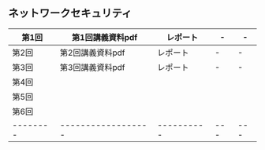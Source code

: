##  ネットワークセキュリティ   

|  第1回 | 第1回講義資料pdf | レポート | - | - |
|--------|------------------|----------|---|---|
| 第2回  | 第2回講義資料pdf | レポート | - | - |
| 第3回  | 第3回講義資料pdf | レポート         | - | - |
| 第4回  |                  |          |   |   |
| 第5回  |                  |          |   |   |
| 第6回  |                  |          |   |   |
|--------|------------------|----------|---|---|
